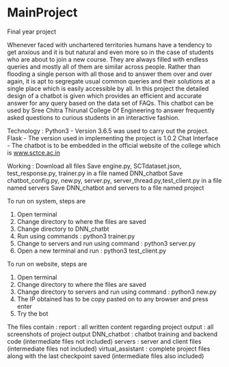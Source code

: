# MainProject
Final year project

Whenever faced with unchartered territories humans have a tendency to get anxious and it is but natural and even more so in the case of students who are about to join a new course. They are always filled with endless queries and mostly all of them are similar across people. Rather than flooding a single person with all those and to answer them over and over again, it is apt to segregate usual common queries and their solutions at a single place which is easily accessible by all. In this project the detailed design of a chatbot is given which provides an efficient and accurate answer for any query based on the data set of FAQs. This chatbot can be used by Sree Chitra Thirunal College Of Engineering to answer frequently asked questions to curious students in an interactive fashion.

Technology :
Python3 - Version 3.6.5 was used to carry out the project.
Flask - The version used in implementing the project is 1.0.2
Chat Interface - The chatbot is to be embedded in the official website of the college which is www.sctce.ac.in

Working :
Download all files
Save engine.py, SCTdataset.json, test_response.py, trainer.py in a file named DNN_chatbot
Save chatbot_config.py, new.py, server.py, server_thread.py,test_client.py in a file named servers
Save DNN_chatbot and servers to a file named project

To run on system, steps are
1. Open terminal
2. Change directory to where the files are saved
3. Change directory to DNN_chatbt
4. Run using commands : python3 trainer.py
5. Change to servers and run using command : python3 server.py
6. Open a new terminal and run : python3 test_client.py

To run on website, steps are
1. Open terminal
2. Change directory to where the files are saved
3. Change directory to servers and run using command : python3 new.py
4. The IP obtained has to be copy pasted on to any browser and press enter
5. Try the bot

The files contain :
report : all written content regarding project
output : all screenshots of project output
DNN_chatbot : chatbot training and backend code (intermediate files not included)
servers : server and client files (intermediate files not included)
virtual_assistant : complete project files along with the last checkpoint saved (intermediate files also included)
